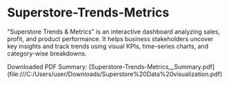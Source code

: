 # Superstore-Trends-Metrics
"Superstore Trends &amp; Metrics" is an interactive dashboard analyzing sales, profit, and product performance. It helps business stakeholders uncover key insights and track trends using visual KPIs, time-series charts, and category-wise breakdowns.


Downloaded  PDF Summary: [Superstore-Trends-Metrics__Summary.pdf] (file:///C:/Users/user/Downloads/Superstore%20Data%20visualization.pdf)
